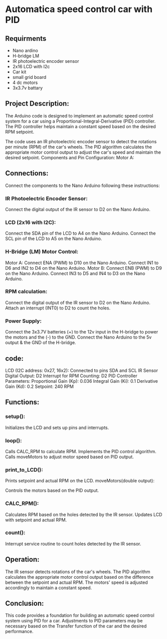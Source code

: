 # Automatica speed control car with PID

## Requirments
- Nano ardino
- H-bridge LM
- IR photoelectric encoder sensor
- 2x16 LCD with I2c
- Car kit
- small grid board
- 4 dc motors
- 3x3.7v battary
  
## Project Description:
The Arduino code is designed to implement an automatic speed control system for a car using a Proportional-Integral-Derivative (PID) controller. The PID controller helps maintain a constant speed based on the desired RPM setpoint.

The code uses an IR photoelectric encoder sensor to detect the rotations per minute (RPM) of the car's wheels. The PID algorithm calculates the appropriate motor control output to adjust the car's speed and maintain the desired setpoint.
Components and Pin Configuration:
Motor A:

## Connections:
Connect the components to the Nano Arduino following these instructions:

### IR Photoelectric Encoder Sensor:
Connect the digital output of the IR sensor to D2 on the Nano Arduino.

### LCD (2x16 with I2C):
Connect the SDA pin of the LCD to A4 on the Nano Arduino.
Connect the SCL pin of the LCD to A5 on the Nano Arduino.

### H-Bridge (LM) Motor Control:
Motor A:
Connect ENA (PWM) to D10 on the Nano Arduino.
Connect IN1 to D6 and IN2 to D4 on the Nano Arduino.
Motor B:
Connect ENB (PWM) to D9 on the Nano Arduino.
Connect IN3 to D5 and IN4 to D3 on the Nano Arduino.

### RPM calculation:
Connect the digital output of the IR sensor to D2 on the Nano Arduino.
Attach an interrupt (INT0) to D2 to count the holes.

### Power Supply:
Connect the 3x3.7V batteries (+) to the 12v input in the H-bridge to power the motors and the (-) to the GND.
Connect the Nano Arduino to the 5v output & the GND of the H-bridge.


## code:

LCD (I2C address: 0x27, 16x2): Connected to pins SDA and SCL
IR Sensor Digital Output: D2
Interrupt for RPM Counting: D2
PID Controller Parameters:
Proportional Gain (Kp): 0.036
Integral Gain (Ki): 0.1
Derivative Gain (Kd): 0.2
Setpoint: 240 RPM

## Functions:
### setup():
Initializes the LCD and sets up pins and interrupts.

### loop():
Calls CALC_RPM to calculate RPM.
Implements the PID control algorithm.
Calls moveMotors to adjust motor speed based on PID output.

### print_to_LCD():
Prints setpoint and actual RPM on the LCD.
moveMotors(double output):

Controls the motors based on the PID output.
### CALC_RPM():

Calculates RPM based on the holes detected by the IR sensor.
Updates LCD with setpoint and actual RPM.
### count():
Interrupt service routine to count holes detected by the IR sensor.

## Operation:
The IR sensor detects rotations of the car's wheels.
The PID algorithm calculates the appropriate motor control output based on the difference between the setpoint and actual RPM.
The motors' speed is adjusted accordingly to maintain a constant speed.

## Conclusion:
This code provides a foundation for building an automatic speed control system using PID for a car. Adjustments to PID parameters may be necessary based on the Transfer function of the car and the desired performance.
